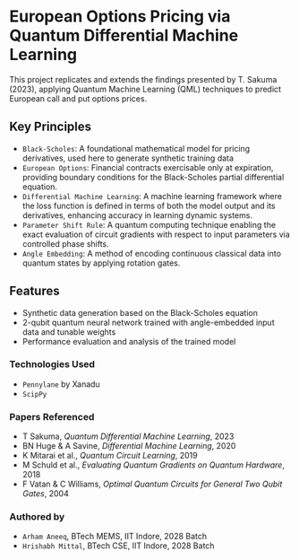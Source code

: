 # European Options Pricing via Quantum Differential Machine Learning

This project replicates and extends the findings presented by T. Sakuma (2023), applying Quantum Machine Learning (QML) techniques to predict European call and put options prices.

## Key Principles

- `Black-Scholes`: A foundational mathematical model for pricing derivatives, used here to generate synthetic training data
- `European Options`: Financial contracts exercisable only at expiration, providing boundary conditions for the Black-Scholes partial differential equation.
- `Differential Machine Learning`: A machine learning framework where the loss function is defined in terms of both the model output and its derivatives, enhancing accuracy in learning dynamic systems.
- `Parameter Shift Rule`: A quantum computing technique enabling the exact evaluation of circuit gradients with respect to input parameters via controlled phase shifts.
- `Angle Embedding`: A method of encoding continuous classical data into quantum states by applying rotation gates.

## Features
 
- Synthetic data generation based on the Black-Scholes equation
- 2-qubit quantum neural network trained with angle-embedded input data and tunable weights
- Performance evaluation and analysis of the trained model

### Technologies Used
- `Pennylane` by Xanadu
- `ScipPy`
### Papers Referenced
- T Sakuma, *Quantum Differential Machine Learning*, 2023
- BN Huge & A Savine, *Differential Machine Learning*, 2020
- K Mitarai et al., *Quantum Circuit Learning*, 2019 
- M Schuld et al., *Evaluating Quantum Gradients on Quantum Hardware*, 2018
- F Vatan & C Williams, *Optimal Quantum Circuits for General Two Qubit Gates*, 2004
### Authored by
- `Arham Aneeq`, BTech MEMS, IIT Indore, 2028 Batch
- `Hrishabh Mittal`, BTech CSE, IIT Indore, 2028 Batch